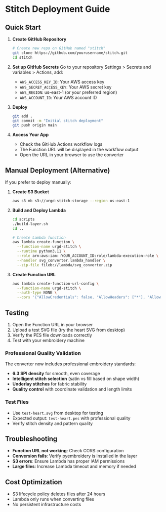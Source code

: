# Stitch Deployment Guide

## Quick Start

1. **Create GitHub Repository**
   ```bash
   # Create new repo on GitHub named "stitch"
   git clone https://github.com/yourusername/stitch.git
   cd stitch
   ```

2. **Set up GitHub Secrets**
   Go to your repository Settings > Secrets and variables > Actions, add:
   - `AWS_ACCESS_KEY_ID`: Your AWS access key
   - `AWS_SECRET_ACCESS_KEY`: Your AWS secret key
   - `AWS_REGION`: us-east-1 (or your preferred region)
   - `AWS_ACCOUNT_ID`: Your AWS account ID

3. **Deploy**
   ```bash
   git add .
   git commit -m "Initial stitch deployment"
   git push origin main
   ```

4. **Access Your App**
   - Check the GitHub Actions workflow logs
   - The Function URL will be displayed in the workflow output
   - Open the URL in your browser to use the converter

## Manual Deployment (Alternative)

If you prefer to deploy manually:

1. **Create S3 Bucket**
   ```bash
   aws s3 mb s3://urgd-stitch-storage --region us-east-1
   ```

2. **Build and Deploy Lambda**
   ```bash
   cd scripts
   ./build-layer.sh
   cd ..
   
   # Create Lambda function
   aws lambda create-function \
     --function-name urgd-stitch \
     --runtime python3.11 \
     --role arn:aws:iam::YOUR_ACCOUNT_ID:role/lambda-execution-role \
     --handler svg_converter.lambda_handler \
     --zip-file fileb://lambda/svg_converter.zip
   ```

3. **Create Function URL**
   ```bash
   aws lambda create-function-url-config \
     --function-name urgd-stitch \
     --auth-type NONE \
     --cors '{"AllowCredentials": false, "AllowHeaders": ["*"], "AllowMethods": ["*"], "AllowOrigins": ["*"]}'
   ```

## Testing

1. Open the Function URL in your browser
2. Upload a test SVG file (try the heart SVG from desktop)
3. Verify the PES file downloads correctly
4. Test with your embroidery machine

### Professional Quality Validation
The converter now includes professional embroidery standards:
- **6.3 SPI density** for smooth, even coverage
- **Intelligent stitch selection** (satin vs fill based on shape width)
- **Underlay stitches** for fabric stability
- **Quality control** with coordinate validation and length limits

### Test Files
- Use `test-heart.svg` from desktop for testing
- Expected output: `test-heart.pes` with professional quality
- Verify stitch density and pattern quality

## Troubleshooting

- **Function URL not working**: Check CORS configuration
- **Conversion fails**: Verify pyembroidery is installed in the layer
- **S3 errors**: Ensure Lambda has proper IAM permissions
- **Large files**: Increase Lambda timeout and memory if needed

## Cost Optimization

- S3 lifecycle policy deletes files after 24 hours
- Lambda only runs when converting files
- No persistent infrastructure costs
